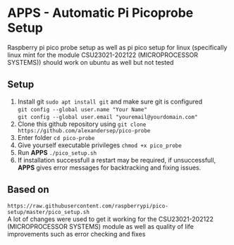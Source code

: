 # APPS - Automatic Pi Picoprobe Setup
Raspberry pi pico probe setup as well as pi pico setup for linux 
(specifically linux mint for the module CSU23021-202122 (MICROPROCESSOR SYSTEMS))
should work on ubuntu as well but not tested

## Setup 
1. Install git ``sudo apt install git`` and make sure git is configured   
   ``git config --global user.name "Your Name"``  
   ``git config --global user.email "youremail@yourdomain.com"``
2. Clone this github repository using 
  ``git clone https://github.com/alexandersep/pico-probe``
3. Enter folder ``cd pico-probe``
4. Give yourself executable privileges ``chmod +x pico_probe``
5. Run **APPS** ``./pico_setup.sh``
6. If installation successfull a restart may be required, if unsuccessfull, **APPS**
   gives error messages for backtracking and fixing issues.

## Based on
``https://raw.githubusercontent.com/raspberrypi/pico-setup/master/pico_setup.sh``  
A lot of changes were used to get it working for the CSU23021-202122 (MICROPROCESSOR SYSTEMS) module
as well as quality of life improvements such as error checking and fixes
